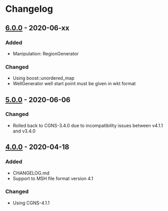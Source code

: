 # Changelog

## [6.0.0] - 2020-06-xx

### Added

- Manipulation: RegionGenerator

### Changed

- Using boost::unordered_map
- WellGenerator well start point must be given in wkt format

[6.0.0]: https://github.com/felipegiacomelli/MSHtoCGNS/compare/v5.0.0...v6.0.0

## [5.0.0] - 2020-06-06

### Changed

- Rolled back to CGNS-3.4.0 due to incompatibility issues between v4.1.1 and v3.4.0

[5.0.0]: https://github.com/felipegiacomelli/MSHtoCGNS/compare/v4.0.0...v5.0.0

## [4.0.0] - 2020-04-18

### Added

- CHANGELOG.md
- Support to MSH file format version 4.1

### Changed

- Using CGNS-4.1.1

[4.0.0]: https://github.com/felipegiacomelli/MSHtoCGNS/compare/v3.0.0...v4.0.0
